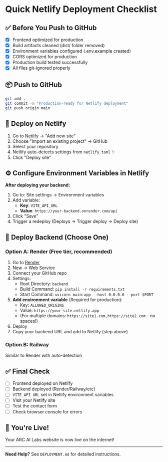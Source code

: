 # Quick Netlify Deployment Checklist

## ✅ Before You Push to GitHub

- [x] Frontend optimized for production
- [x] Build artifacts cleaned (dist/ folder removed)
- [x] Environment variables configured (.env.example created)
- [x] CORS optimized for production
- [x] Production build tested successfully
- [x] All files git-ignored properly

## 📦 Push to GitHub

```bash
git add .
git commit -m "Production-ready for Netlify deployment"
git push origin main
```

## 🚀 Deploy on Netlify

1. Go to [Netlify](https://netlify.com) → "Add new site"
2. Choose "Import an existing project" → GitHub
3. Select your repository
4. Netlify auto-detects settings from `netlify.toml` ✨
5. Click "Deploy site"

## ⚙️ Configure Environment Variables in Netlify

**After deploying your backend:**

1. Go to: Site settings → Environment variables
2. Add variable:
   - **Key**: `VITE_API_URL`
   - **Value**: `https://your-backend.onrender.com/api`
3. Click "Save"
4. Trigger a redeploy (Deploys → Trigger deploy → Deploy site)

## 🔧 Deploy Backend (Choose One)

### Option A: Render (Free tier, recommended)
1. Go to [Render](https://render.com)
2. New → Web Service
3. Connect your GitHub repo
4. Settings:
   - Root Directory: `backend`
   - Build Command: `pip install -r requirements.txt`
   - Start Command: `uvicorn main:app --host 0.0.0.0 --port $PORT`
5. **Add environment variable** (Required for production):
   - Key: `ALLOWED_ORIGINS`
   - Value: `https://your-site.netlify.app`
   - (For multiple domains: `https://site1.com,https://site2.com` - no spaces!)
6. Deploy
7. Copy your backend URL and add to Netlify (step above)

### Option B: Railway
Similar to Render with auto-detection

## ✅ Final Check

- [ ] Frontend deployed on Netlify
- [ ] Backend deployed (Render/Railway/etc)
- [ ] `VITE_API_URL` set in Netlify environment variables
- [ ] Visit your Netlify site
- [ ] Test the contact form
- [ ] Check browser console for errors

## 🎉 You're Live!

Your ARC AI Labs website is now live on the internet!

---

**Need Help?** See `DEPLOYMENT.md` for detailed instructions.
